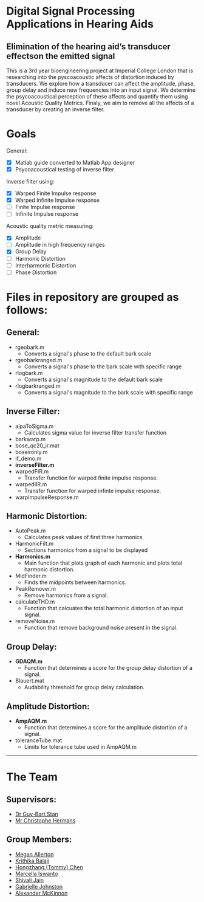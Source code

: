 # Digital Signal Processing Applications in Hearing Aids
## Elimination of the hearing aid’s transducer effectson the emitted signal
This is a 3rd year bioengineering project at Imperial College London that is researching into the pyscoacoustic affects of distortion induced by transducers. We explore how a transducer can affect the amplitude, phase, group delay and induce new frequencies into an input signal. We determine the psycoacoustical perception of these affects and quantify them using novel Acoustic Quality Metrics. Finaly, we aim to remove all the affects of a transducer by creating an inverse filter.

# Goals
General:
- [x] Matlab guide converted to Matlab App designer
- [x] Psycoacoustical testing of inverse filter

Inverse filter using:
- [x] Warped Finite Impulse response
- [x] Warped Infinite Impulse response
- [ ] Finite Impulse response
- [ ] Infinite Impulse response

Acoustic quality metric measuring:
- [x] Amplitude
- [ ] Amplitude in high frequency ranges
- [x] Group Delay
- [ ] Harmonic Distortion
- [ ] Interharmonic Distortion
- [ ] Phase Distortion

# Files in repository are grouped as follows:
## General:
- rgeobark.m
  - Converts a signal's phase to the default bark scale
- rgeobarkranged.m
  - Converts a signal's phase to the bark scale with specific range
- rlogbark.m
  - Converts a signal's magnitude to the default bark scale
- rlogbarkranged.m
  - Converts a signal's magnitude to the bark scale with specific range

## Inverse Filter:
- alpaToSigma.m
  - Calculates sigma value for inverse filter transfer function
- barkwarp.m
- bose_qc20_ir.mat
- boseironly.m
- if_demo.m
- **inverseFilter.m**
- warpedFIR.m
  - Transfer function for warped finite impulse response.
- warpedIIR.m
  - Transfer function for warped infinte impulse response.
- warpImpulseResponse.m
  
## Harmonic Distortion:
- AutoPeak.m
  - Calculates peak values of first three harmonics
- HarmonicFilt.m
  - Sections harmonics from a signal to be displayed
- **Harmonics.m**
  - Main function that plots graph of each harmonic and plots total harmonic distortion.
- MidFinder.m
  - Finds the midpoints between harmonics.
- PeakRemover.m
  - Remove harmonics from a signal.
- calculateTHD.m
  - Function that calcuates the total harmonic distortion of an input signal.
- removeNoise.m
  - Function that remove background noise present in the signal.

## Group Delay:
- **GDAQM.m**
  - Function that determines a score for the group delay distortion of a signal. 
- Blauert.mat
  - Audability threshold for group delay calculation.

## Amplitude Distortion:
- **AmpAQM.m**
  - Function that determines a score for the amplitude distortion of a signal.
- toleranceTube.mat
  - Limits for tolerance tube used in AmpAQM.m

---

# The Team
## Supervisors:
- [Dr Guy-Bart Stan](https://www.imperial.ac.uk/people/g.stan "Imperial College Profile")
- [Mr Christophe Hermans](https://www.resolution-acoustics.be/our-team/christophe-hermans/ "Resolution Acoustics Profile")

## Group Members:
- [Megan Allerton](https://www.linkedin.com/in/meganallerton/ "Linkedin Profile")
- [Krithika Balaji](https://www.linkedin.com/in/krithika-balaji-13961716b/ "Linkedin Profile")
- [Hongzhang (Tommy) Chen](https://www.linkedin.com/in/hongzhang-tommy-chen-066baa184/ "Linkedin Profile")
- [Marcella Iswanto](https://www.linkedin.com/in/marcella-alessandra-iswanto-carrasquero-a756b5151/ "Linkedin Profile")
- [Shivali Jain](https://www.linkedin.com/in/shivalijain-/ "Linkedin Profile")
- [Gabrielle Johnston](https://www.linkedin.com/in/gabrielle-johnston-827861155/ "Linkedin Profile")
- [Alexander McKinnon](https://www.linkedin.com/in/alex-mckinnon-1aa261198/ "Linkedin Profile")
